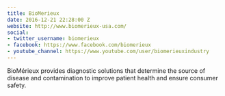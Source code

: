 ```yaml
---
title: BioMerieux
date: 2016-12-21 22:28:00 Z
website: http://www.biomerieux-usa.com/
social:
- twitter_username: biomerieux
- facebook: https://www.facebook.com/biomerieux
- youtube_channel: https://www.youtube.com/user/biomerieuxindustry
---
```


BioMérieux provides diagnostic solutions that determine the source of disease and contamination to improve patient health and ensure consumer safety.